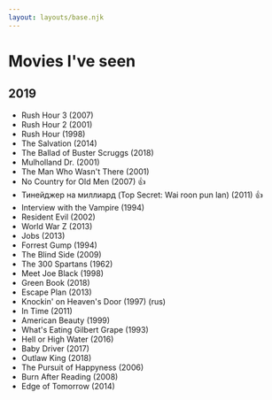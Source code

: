 ```yaml
---
layout: layouts/base.njk
---
```


# Movies I've seen
## 2019
<div class="movies">
  <ul class="movies__list">
    <li class="movies__item movies__item--eng">Rush Hour 3 (2007)</li>
    <li class="movies__item movies__item--eng">Rush Hour 2 (2001)</li>
    <li class="movies__item movies__item--eng">Rush Hour (1998)</li>
    <li class="movies__item movies__item--eng">The Salvation (2014)</li>
    <li class="movies__item movies__item--eng">The Ballad of Buster Scruggs (2018)</li>
    <li class="movies__item movies__item--eng">Mulholland Dr. (2001)</li>
    <li class="movies__item movies__item--eng">The Man Who Wasn't There (2001)</li>
    <li class="movies__item movies__item--eng">No Country for Old Men (2007)
      <span class="comment">👍</span>
    </li>
    <li class="movies__item">Тинейджер на миллиард (Top Secret: Wai roon pun lan) (2011)
      <span class="comment">👍</span>
    </li>
    <li class="movies__item movies__item--eng">Interview with the Vampire (1994)</li>
    <li class="movies__item movies__item--eng">Resident Evil (2002)</li>
    <li class="movies__item movies__item--eng">World War Z (2013)</li>
    <li class="movies__item movies__item--eng">Jobs (2013)</li>
    <li class="movies__item movies__item--eng">Forrest Gump (1994)</li>
    <li class="movies__item movies__item--eng">The Blind Side (2009)</li>
    <li class="movies__item movies__item--eng">The 300 Spartans (1962)</li>
    <li class="movies__item movies__item--eng">Meet Joe Black (1998)</li>
    <li class="movies__item movies__item--eng">Green Book (2018)</li>
    <li class="movies__item movies__item--eng">Escape Plan (2013)</li>
    <li class="movies__item movies__item--rus">
      Knockin' on Heaven's Door (1997) (rus)
    </li>
    <li class="movies__item movies__item--eng">In Time (2011)</li>
    <li class="movies__item movies__item--eng">American Beauty (1999)</li>
    <li class="movies__item movies__item--eng">
      What's Eating Gilbert Grape (1993)
    </li>
    <li class="movies__item movies__item--eng">
      Hell or High Water (2016)
    </li>
    <li class="movies__item movies__item--eng">Baby Driver (2017)</li>
    <li class="movies__item movies__item--eng">Outlaw King (2018)</li>
    <li class="movies__item movies__item--eng">
      The Pursuit of Happyness (2006)
    </li>
    <li class="movies__item movies__item--eng">
      Burn After Reading (2008)
    </li>
    <li class="movies__item movies__item--eng">Edge of Tomorrow (2014)</li>
  </ul>
</div>
